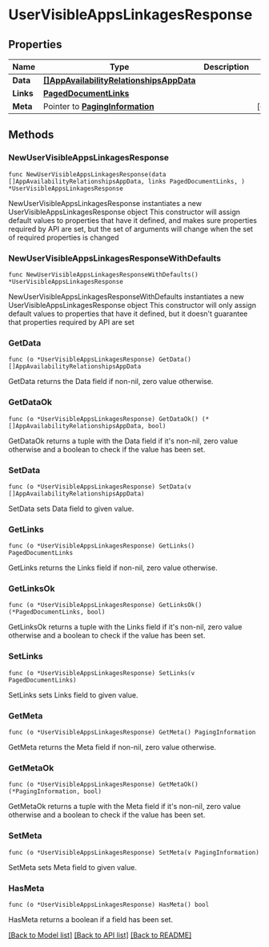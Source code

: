 # UserVisibleAppsLinkagesResponse

## Properties

Name | Type | Description | Notes
------------ | ------------- | ------------- | -------------
**Data** | [**[]AppAvailabilityRelationshipsAppData**](AppAvailabilityRelationshipsAppData.md) |  | 
**Links** | [**PagedDocumentLinks**](PagedDocumentLinks.md) |  | 
**Meta** | Pointer to [**PagingInformation**](PagingInformation.md) |  | [optional] 

## Methods

### NewUserVisibleAppsLinkagesResponse

`func NewUserVisibleAppsLinkagesResponse(data []AppAvailabilityRelationshipsAppData, links PagedDocumentLinks, ) *UserVisibleAppsLinkagesResponse`

NewUserVisibleAppsLinkagesResponse instantiates a new UserVisibleAppsLinkagesResponse object
This constructor will assign default values to properties that have it defined,
and makes sure properties required by API are set, but the set of arguments
will change when the set of required properties is changed

### NewUserVisibleAppsLinkagesResponseWithDefaults

`func NewUserVisibleAppsLinkagesResponseWithDefaults() *UserVisibleAppsLinkagesResponse`

NewUserVisibleAppsLinkagesResponseWithDefaults instantiates a new UserVisibleAppsLinkagesResponse object
This constructor will only assign default values to properties that have it defined,
but it doesn't guarantee that properties required by API are set

### GetData

`func (o *UserVisibleAppsLinkagesResponse) GetData() []AppAvailabilityRelationshipsAppData`

GetData returns the Data field if non-nil, zero value otherwise.

### GetDataOk

`func (o *UserVisibleAppsLinkagesResponse) GetDataOk() (*[]AppAvailabilityRelationshipsAppData, bool)`

GetDataOk returns a tuple with the Data field if it's non-nil, zero value otherwise
and a boolean to check if the value has been set.

### SetData

`func (o *UserVisibleAppsLinkagesResponse) SetData(v []AppAvailabilityRelationshipsAppData)`

SetData sets Data field to given value.


### GetLinks

`func (o *UserVisibleAppsLinkagesResponse) GetLinks() PagedDocumentLinks`

GetLinks returns the Links field if non-nil, zero value otherwise.

### GetLinksOk

`func (o *UserVisibleAppsLinkagesResponse) GetLinksOk() (*PagedDocumentLinks, bool)`

GetLinksOk returns a tuple with the Links field if it's non-nil, zero value otherwise
and a boolean to check if the value has been set.

### SetLinks

`func (o *UserVisibleAppsLinkagesResponse) SetLinks(v PagedDocumentLinks)`

SetLinks sets Links field to given value.


### GetMeta

`func (o *UserVisibleAppsLinkagesResponse) GetMeta() PagingInformation`

GetMeta returns the Meta field if non-nil, zero value otherwise.

### GetMetaOk

`func (o *UserVisibleAppsLinkagesResponse) GetMetaOk() (*PagingInformation, bool)`

GetMetaOk returns a tuple with the Meta field if it's non-nil, zero value otherwise
and a boolean to check if the value has been set.

### SetMeta

`func (o *UserVisibleAppsLinkagesResponse) SetMeta(v PagingInformation)`

SetMeta sets Meta field to given value.

### HasMeta

`func (o *UserVisibleAppsLinkagesResponse) HasMeta() bool`

HasMeta returns a boolean if a field has been set.


[[Back to Model list]](../README.md#documentation-for-models) [[Back to API list]](../README.md#documentation-for-api-endpoints) [[Back to README]](../README.md)


